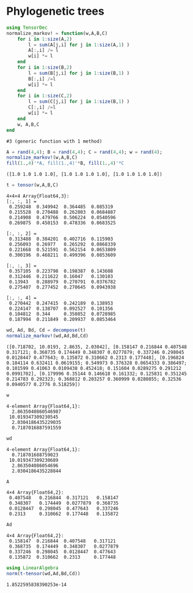 
# Phylogenetic trees


```julia
using TensorDec
normalize_markov! = function(w,A,B,C) 
    for i in 1:size(A,2) 
        l = sum(A[j,i] for j in 1:size(A,1) ) 
        A[:,i] /= l
        w[i] *= l
    end
    for i in 1:size(B,2) 
        l = sum(B[j,i] for j in 1:size(B,1) ) 
        B[:,i] /=l
        w[i] *= l
    end
    for i in 1:size(C,2) 
        l = sum(C[j,i] for j in 1:size(B,1) ) 
        C[:,i] /=l
        w[i] *= l
    end
    w, A,B,C
end
```




    #3 (generic function with 1 method)




```julia
A = rand(4,4); B = rand(4,4); C = rand(4,4); w = rand(4);
normalize_markov!(w,A,B,C)
fill(1.,4)'*A, fill(1.,4)'*B, fill(1.,4)'*C
```




    ([1.0 1.0 1.0 1.0], [1.0 1.0 1.0 1.0], [1.0 1.0 1.0 1.0])




```julia
t = tensor(w,A,B,C)
```




    4×4×4 Array{Float64,3}:
    [:, :, 1] =
     0.259248  0.349942  0.364485  0.085319 
     0.215528  0.270488  0.262803  0.0684887
     0.214908  0.479766  0.506224  0.0540596
     0.269875  0.450153  0.478336  0.0683525
    
    [:, :, 2] =
     0.313488  0.384201  0.402716  0.115903 
     0.256093  0.26977   0.265292  0.0868339
     0.221668  0.521591  0.562154  0.0653809
     0.300196  0.468211  0.499396  0.0853609
    
    [:, :, 3] =
     0.357105  0.223798  0.198387  0.143608 
     0.312446  0.211622  0.16047   0.130103 
     0.13943   0.288979  0.270791  0.0376782
     0.275407  0.277452  0.270645  0.0943938
    
    [:, :, 4] =
     0.270442  0.247415  0.242189  0.138953 
     0.224147  0.138707  0.092527  0.101356 
     0.104812  0.344     0.350852  0.0728985
     0.187994  0.211849  0.209937  0.0853464




```julia
wd, Ad, Bd, Cd = decompose(t)
normalize_markov!(wd,Ad,Bd,Cd)
```




    ([0.718702, 10.0193, 2.8635, 2.03042], [0.158147 0.216844 0.407548 0.317121; 0.368735 0.174449 0.348307 0.0277879; 0.337246 0.298045 0.0128447 0.477643; 0.135872 0.310662 0.2313 0.177448], [0.196824 0.184114 0.632411 0.0619155; 0.549973 0.376328 0.0654333 0.386497; 0.101599 0.41063 0.0109438 0.452418; 0.151604 0.0289275 0.291212 0.0991702], [0.179996 0.35144 0.146618 0.161332; 0.125831 0.351245 0.214783 0.292323; 0.368812 0.203257 0.360999 0.0280855; 0.32536 0.0940577 0.2776 0.518259])




```julia
w
```




    4-element Array{Float64,1}:
      2.8635040860546987
     10.019347309230545 
      2.0304186435229035
      0.7187016887591559




```julia
wd
```




    4-element Array{Float64,1}:
      0.718701688759023 
     10.019347309230689 
      2.863504086054696 
      2.0304186435228844




```julia
A
```




    4×4 Array{Float64,2}:
     0.407548   0.216844  0.317121   0.158147
     0.348307   0.174449  0.0277879  0.368735
     0.0128447  0.298045  0.477643   0.337246
     0.2313     0.310662  0.177448   0.135872




```julia
Ad
```




    4×4 Array{Float64,2}:
     0.158147  0.216844  0.407548   0.317121 
     0.368735  0.174449  0.348307   0.0277879
     0.337246  0.298045  0.0128447  0.477643 
     0.135872  0.310662  0.2313     0.177448 




```julia
using LinearAlgebra
norm(t-tensor(wd,Ad,Bd,Cd))
```




    1.8522595838390253e-14


